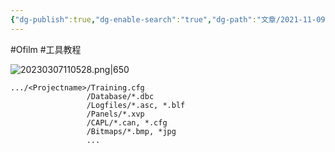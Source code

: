 ```yaml
---
{"dg-publish":true,"dg-enable-search":"true","dg-path":"文章/2021-11-09 CANoe 推荐的工程结构.md","permalink":"/文章/2021-11-09 CANoe 推荐的工程结构/","dgEnableSearch":"true","dgPassFrontmatter":true}
---
```


#Ofilm #工具教程

![20230307110528.png|650](/img/user/0.Asset/resource/20230307110528.png)

```
.../<Projectname>/Training.cfg
			     /Database/*.dbc
			     /Logfiles/*.asc, *.blf
			     /Panels/*.xvp
			     /CAPL/*.can, *.cfg
			     /Bitmaps/*.bmp, *jpg
			     ...
```


